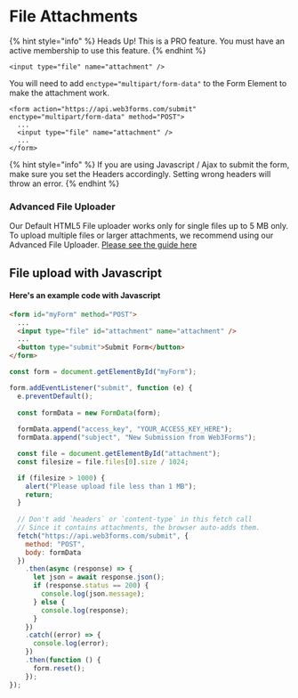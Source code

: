 # File Attachments

{% hint style="info" %}
Heads Up! This is a PRO feature. You must have an active membership to use this feature.
{% endhint %}

```markup
<input type="file" name="attachment" />
```

You will need to add `enctype="multipart/form-data"` to the Form Element to make the attachment work.&#x20;

```markup
<form action="https://api.web3forms.com/submit" enctype="multipart/form-data" method="POST">
  ...
  <input type="file" name="attachment" />
  ...  
</form>
```

{% hint style="info" %}
If you are using Javascript / Ajax to submit the form, make sure you set the Headers accordingly. Setting wrong headers will throw an error.&#x20;
{% endhint %}

### Advanced File Uploader

Our Default HTML5 File uploader works only for single files up to 5 MB only. To upload multiple files or larger attachments, we recommend using our Advanced File Uploader. [Please see the guide here](file-attachments.md#undefined)

## File upload with Javascript&#x20;

#### Here's an example code with Javascript

```html
<form id="myForm" method="POST">
  ...
  <input type="file" id="attachment" name="attachment" />
  ...  
  <button type="submit">Submit Form</button>
</form>
```

```javascript
const form = document.getElementById("myForm");

form.addEventListener("submit", function (e) {
  e.preventDefault();
  
  const formData = new FormData(form);
  
  formData.append("access_key", "YOUR_ACCESS_KEY_HERE");
  formData.append("subject", "New Submission from Web3Forms");

  const file = document.getElementById("attachment");
  const filesize = file.files[0].size / 1024;

  if (filesize > 1000) {
    alert("Please upload file less than 1 MB");
    return;
  }
  
  // Don't add `headers` or `content-type` in this fetch call
  // Since it contains attachments, the browser auto-adds them. 
  fetch("https://api.web3forms.com/submit", {
    method: "POST",
    body: formData
  })
    .then(async (response) => {
      let json = await response.json();
      if (response.status == 200) {
        console.log(json.message);
      } else {
        console.log(response);
      }
    })
    .catch((error) => {
      console.log(error);
    })
    .then(function () {
      form.reset();
    });
});

```
